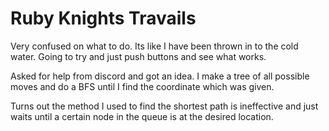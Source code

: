 # Ruby Knights Travails

Very confused on what to do. Its like I have been thrown in to the cold water.
Going to try and just push buttons and see what works.

Asked for help from discord and got an idea. I make a tree of all possible moves and do a BFS until I find the coordinate which was given.

Turns out the method I used to find the shortest path is ineffective and just waits until a certain node in the queue is at the desired location.  
